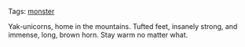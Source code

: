 Tags: [monster](Monsters)

Yak-unicorns, home in the mountains. Tufted feet, insanely strong, and immense, long, brown horn. Stay warm no matter what.